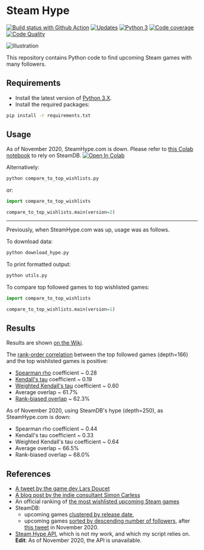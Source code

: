 # Steam Hype

[![Build status with Github Action][build-image-action]][build-action]
[![Updates][dependency-image]][pyup]
[![Python 3][python3-image]][pyup]
[![Code coverage][codecov-image]][codecov]
[![Code Quality][codacy-image]][codacy]

![Illustration][wiki-illustration]

This repository contains Python code to find upcoming Steam games with many followers.

## Requirements

-   Install the latest version of [Python 3.X](https://www.python.org/downloads/).
-   Install the required packages:

```bash
pip install -r requirements.txt
```

## Usage

As of November 2020, SteamHype.com is down.
Please refer to [this Colab notebook][colab-notebook-steam-hype] to rely on SteamDB.
[![Open In Colab][colab-badge]][colab-notebook-steam-hype]

Alternatively:
```bash
python compare_to_top_wishlists.py
```
or:
```python
import compare_to_top_wishlists

compare_to_top_wishlists.main(version=2)
``` 
---

Previously, when SteamHype.com was up, usage was as follows.

To download data:

```bash
python download_hype.py
```

To print formatted output:

```bash
python utils.py
```

To compare top followed games to top wishlisted games:

```python
import compare_to_top_wishlists

compare_to_top_wishlists.main(version=1)
``` 

## Results

Results are shown [on the Wiki][wiki-results].

The [rank-order correlation][wikipedia-correlation] between the top followed games (depth=166) and the top wishlisted games is positive:
-   [Spearman rho][scipy-rho] coefficient ~ 0.28
-   [Kendall's tau][scipy-tau] coefficient ~ 0.19
-   [Weighted Kendall's tau][scipy-wtau] coefficient ~ 0.60
-   Average overlap ~ 61.7%
-   [Rank-biased overlap][github-rbo] ~ 62.3%

As of November 2020, using SteamDB's hype (depth=250), as SteamHype.com is down:
-   Spearman rho coefficient ~ 0.44
-   Kendall's tau coefficient ~ 0.33
-   Weighted Kendall's tau coefficient ~ 0.64
-   Average overlap ~ 66.5%
-   Rank-biased overlap ~ 68.0%

## References

-   [A tweet by the game dev Lars Doucet][larsiusprime-tweet]
-   [A blog post by the indie consultant Simon Carless][gamediscoverability]
-   An official ranking of [the most wishlisted upcoming Steam games][steam-popularwishlist]
-   SteamDB:
    - upcoming games [clustered by release date][steamdb-upcoming],
    - upcoming games [sorted by descending number of followers][steamdb-hype], after [this tweet][thexpaw-tweet] in November 2020.
-   [Steam Hype API][steamhype-api], which is not my work, and which my script relies on. **Edit**: As of November 2020, the API is unavailable.

<!-- Definitions -->

[build]: <https://travis-ci.org/woctezuma/steam-hype>
[build-image]: <https://travis-ci.org/woctezuma/steam-hype.svg?branch=master>

[build-action]: <https://github.com/woctezuma/steam-hype/actions>
[build-image-action]: <https://github.com/woctezuma/steam-hype/workflows/Python application/badge.svg?branch=master>

[pyup]: <https://pyup.io/repos/github/woctezuma/steam-hype/>
[dependency-image]: <https://pyup.io/repos/github/woctezuma/steam-hype/shield.svg>
[python3-image]: <https://pyup.io/repos/github/woctezuma/steam-hype/python-3-shield.svg>

[codecov]: <https://codecov.io/gh/woctezuma/steam-hype>
[codecov-image]: <https://codecov.io/gh/woctezuma/steam-hype/branch/master/graph/badge.svg>

[codacy]: <https://www.codacy.com/app/woctezuma/steam-hype>
[codacy-image]: <https://api.codacy.com/project/badge/Grade/dee72123ee614a8c9f38590830803a44>

[wiki-illustration]: <https://raw.githubusercontent.com/wiki/woctezuma/steam-hype/img/ranking_2019_08_15.png>
[wiki-results]: <https://github.com/woctezuma/steam-hype/wiki/Results>

[wikipedia-correlation]: <https://en.wikipedia.org/wiki/Rank_correlation>
[scipy-rho]: <http://scipy.github.io/devdocs/generated/scipy.stats.spearmanr.html#scipy.stats.spearmanr>
[scipy-tau]: <http://scipy.github.io/devdocs/generated/scipy.stats.kendalltau.html#scipy.stats.kendalltau>
[scipy-wtau]: <http://scipy.github.io/devdocs/generated/scipy.stats.weightedtau.html#scipy.stats.weightedtau>
[github-rbo]: <https://github.com/dlukes/rbo>

[larsiusprime-tweet]: <https://twitter.com/larsiusprime/status/1159475890004385793>
[gamediscoverability]: <https://gamediscoverability.substack.com/p/steams-follower-counts-hidden-in>
[steam-popularwishlist]: <https://store.steampowered.com/search/?filter=popularwishlist>
[steamdb-upcoming]: <https://steamdb.info/upcoming/>
[steamhype-api]: <https://steamhype.com/calendar>

[thexpaw-tweet]: <https://twitter.com/thexpaw/status/1330805825355591681>
[steamdb-hype]: <https://steamdb.info/upcoming/?hype>

[colab-notebook-steam-hype]: <https://colab.research.google.com/github/woctezuma/steam-hype/blob/master/steam_hype.ipynb>
[colab-badge]: <https://colab.research.google.com/assets/colab-badge.svg>
